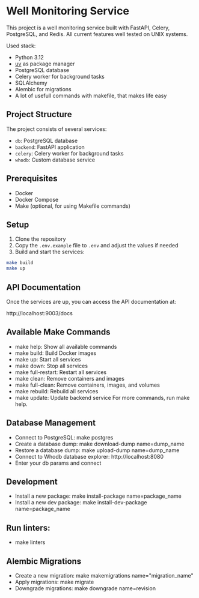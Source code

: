# Well Monitoring Service

This project is a well monitoring service built with FastAPI, Celery, PostgreSQL, and Redis.
All current features well tested on UNIX systems.

Used stack:

- Python 3.12
- [uv](https://docs.astral.sh/uv/) as package manager
- PostgreSQL database
- Celery worker for background tasks
- SQLAlchemy
- Alembic for migrations
- A lot of usefull commands with makefile, that makes life easy

## Project Structure

The project consists of several services:

- `db`: PostgreSQL database
- `backend`: FastAPI application
- `celery`: Celery worker for background tasks
- `whodb`: Custom database service

## Prerequisites

- Docker
- Docker Compose
- Make (optional, for using Makefile commands)

## Setup

1. Clone the repository
2. Copy the `.env.example` file to `.env` and adjust the values if needed
3. Build and start the services:

```bash
make build
make up
```

## API Documentation

Once the services are up, you can access the API documentation at:

http://localhost:9003/docs

## Available Make Commands

- make help: Show all available commands
- make build: Build Docker images
- make up: Start all services
- make down: Stop all services
- make full-restart: Restart all services
- make clean: Remove containers and images
- make full-clean: Remove containers, images, and volumes
- make rebuild: Rebuild all services
- make update: Update backend service
  For more commands, run make help.

## Database Management

- Connect to PostgreSQL: make postgres
- Create a database dump: make download-dump name=dump_name
- Restore a database dump: make upload-dump name=dump_name
- Connect to Whodb database explorer: http://localhost:8080
- Enter your db params and connect

## Development

- Install a new package: make install-package name=package_name
- Install a new dev package: make install-dev-package name=package_name

## Run linters:

- make linters

## Alembic Migrations

- Create a new migration: make makemigrations name="migration_name"
- Apply migrations: make migrate
- Downgrade migrations: make downgrade name=revision
